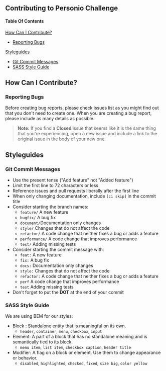 ## Contributing to Personio Challenge

#### Table Of Contents

[How Can I Contribute?](#how-can-i-contribute)
  * [Reporting Bugs](#reporting-bugs)

[Styleguides](#styleguides)
  * [Git Commit Messages](#git-commit-messages)
  * [SASS Style Guide](#sass-style-guide)
  
## How Can I Contribute?

### Reporting Bugs

Before creating bug reports, please check issues list as you might find out that you don't need to create one.
 When you are creating a bug report, please include as many details as possible.
 
 > **Note:** If you find a **Closed** issue that seems like it is the same thing that you're experiencing, open
  a new issue and include a link to the original issue in the body of your new one.
  
## Styleguides

### Git Commit Messages

* Use the present tense ("Add feature" not "Added feature")
* Limit the first line to 72 characters or less
* Reference issues and pull requests liberally after the first line
* When only changing documentation, include `[ci skip]` in the commit title
* Consider starting the branch names:
     * `feature/` A new feature
     * `bugfix/` A bug fix
     * `document/`Documentation only changes
     * `style/` Changes that do not affect the code
     * `refactor/` A code change that neither fixes a bug or adds a feature
     * `performance/` A code change that improves performance
     * `test/` Adding missing tests
* Consider starting the commit message with:
     * `feat:` A new feature
     * `fix:` A bug fix
     * `docs:` Documentation only changes
     * `style:` Changes that do not affect the code
     * `refactor:` A code change that neither fixes a bug or adds a feature
     * `perf` A code change that improves performance
     * `test` Adding missing tests
* Don't forget to put the <b>DOT</b> at the end of your commit

### SASS Style Guide

We are using BEM for our styles:
   - Block : Standalone entity that is meaningful on its own.
        - `header`, `container`, `menu`, `checkbox`, `input`
   - Element: A part of a block that has no standalone meaning and is semantically tied to its block.
        - `menu item`, `list item`, `checkbox caption`, `header title`
   - Modifier: A flag on a block or element. Use them to change appearance or behavior.
        - `disabled`, `highlighted`, `checked`, `fixed`, `size big`, `color yellow`